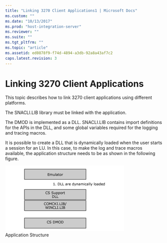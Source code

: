 ```yaml
---
title: "Linking 3270 Client Applications1 | Microsoft Docs"
ms.custom: ""
ms.date: "10/13/2017"
ms.prod: "host-integration-server"
ms.reviewer: ""
ms.suite: ""
ms.tgt_pltfrm: ""
ms.topic: "article"
ms.assetid: ed0878f9-f74d-4894-a3db-92a8a43af7c2
caps.latest.revision: 3
---
```

# Linking 3270 Client Applications
This topic describes how to link 3270 client applications using different platforms.  
  
 The SNACLI.LIB library must be linked with the application.  
  
 The DMOD is implemented as a DLL. SNACLI.LIB contains import definitions for the APIs in the DLL, and some global variables required for the logging and tracing macros.  
  
 It is possible to create a DLL that is dynamically loaded when the user starts a session for an LU. In this case, to make the log and trace macros available, the application structure needs to be as shown in the following figure.  
  
 ![](../core/media/32708a.gif "32708a")  
Application Structure